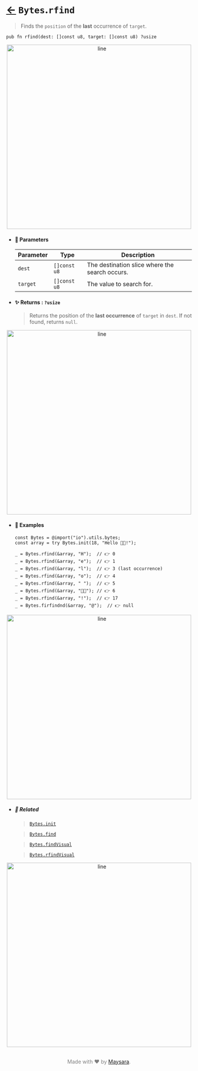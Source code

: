 # [←](../bytes.md) `Bytes`.`rfind`

> Finds the `position` of the **last** occurrence of `target`.

```zig
pub fn rfind(dest: []const u8, target: []const u8) ?usize
```

<div align="center">
<img src="https://raw.githubusercontent.com/Super-ZIG/io/refs/heads/main/dist/img/md/line.png" alt="line" style="width:500px;"/>
</div>

- #### 🧩 Parameters

    | Parameter | Type         | Description                                    |
    | --------- | ------------ | ---------------------------------------------- |
    | `dest`    | `[]const u8` | The destination slice where the search occurs. |
    | `target`  | `[]const u8` | The value to search for.                       |

- #### ✨ Returns : `?usize`

    > Returns the position of the **last occurrence** of `target` in `dest`. If not found, returns `null`.

<div align="center">
<img src="https://raw.githubusercontent.com/Super-ZIG/io/refs/heads/main/dist/img/md/line.png" alt="line" style="width:500px;"/>
</div>

- #### 🧪 Examples

    ```zig
    const Bytes = @import("io").utils.bytes;
    const array = try Bytes.init(18, "Hello 👨‍🏭!");
    ```

    ```zig
    _ = Bytes.rfind(&array, "H");  // 👉 0
    _ = Bytes.rfind(&array, "e");  // 👉 1
    _ = Bytes.rfind(&array, "l");  // 👉 3 (last occurrence)
    _ = Bytes.rfind(&array, "o");  // 👉 4
    _ = Bytes.rfind(&array, " ");  // 👉 5
    _ = Bytes.rfind(&array, "👨‍🏭"); // 👉 6
    _ = Bytes.rfind(&array, "!");  // 👉 17
    _ = Bytes.firfindnd(&array, "@");  // 👉 null
    ```

<div align="center">
<img src="https://raw.githubusercontent.com/Super-ZIG/io/refs/heads/main/dist/img/md/line.png" alt="line" style="width:500px;"/>
</div>

- ##### 🔗 Related

  > [`Bytes.init`](./init.md)

  > [`Bytes.find`](./find.md)

  > [`Bytes.findVisual`](./findVisual.md)

  > [`Bytes.rfindVisual`](./rfindVisual.md)


<div align="center">
<img src="https://raw.githubusercontent.com/Super-ZIG/io/refs/heads/main/dist/img/md/line.png" alt="line" style="width:500px;"/>
</div>

<p align="center" style="color:grey;"><br />Made with ❤️ by <a href="http://github.com/maysara-elshewehy" target="blank">Maysara</a>.</p>